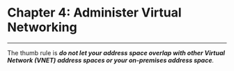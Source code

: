 # Chapter 4: Administer Virtual Networking

---



The thumb rule is ***do not let your address space overlap with other Virtual Network (VNET) address spaces or your on-premises address space**.*







